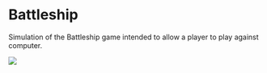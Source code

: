 # Battleship

Simulation of the Battleship game intended to allow a player to play against computer.

<img src="https://user-images.githubusercontent.com/56079123/93375853-0baebc00-f859-11ea-9568-f7343dd8c2b5.jpg"/>
